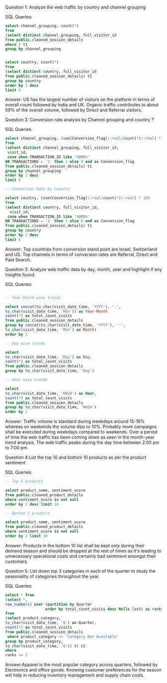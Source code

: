 Question 1: Analyze the web traffic by country and channel grouping

SQL Queries:

```sql
select channel_grouping, count(*)
from
(select distinct channel_grouping, full_visitor_id
from public.cleaned_session_details
where ) t1
group by channel_grouping


select country, count(*)
from
(select distinct country, full_visitor_id
from public.cleaned_session_details) t1
group by country
order by 2 desc
limit 6

```

Answer: 
US has the largest number of visitors on the platform in terms of overall count followed by India and UK. 
Organic traffic contributes to about 59% of the overall volume, followed by Direct and Referral visitors. 

Question 2: Conversion rate analysis by Channel grouping and country ?

SQL Queries:

```sql
select channel_grouping, (sum(Conversion_flag)::real/count(*)::real) * 100
from
(select distinct channel_grouping, full_visitor_id,
 visit_id,
 case when TRANSACTION_ID like '%ORD%'
OR TRANSACTIONS = '1' then 1 else 0 end as Conversion_flag
from public.cleaned_session_details) t1
group by channel_grouping
order by 2 desc
limit 6

-- Conversion Rate by Country

select country, (sum(Conversion_flag)::real/count(*)::real) * 100
from
(select distinct country, full_visitor_id,
  visit_id,
 case when TRANSACTION_ID like '%ORD%'
OR TRANSACTIONS = '1' then 1 else 0 end as Conversion_flag
from public.cleaned_session_details) t1
group by country
order by 2 desc
limit 6

```
Answer:
Top countries from conversion stand point are Israel, Switzerland and US. Top channels in terms of conversion rates are Referral, Direct and Paid Search. 



Question 3: Analyze web traffic data by day, month, year and highlight if any insights found.

SQL Queries:
```sql

-- Year Month wise trends

select concat(to_char(visit_date_time, 'YYYY'), '-',
to_char(visit_date_time, 'Mon')) as Year-Month
count(*) as total_count_visits
from public.cleaned_session_details
group by concat(to_char(visit_date_time, 'YYYY'), '-',
to_char(visit_date_time, 'Mon') as Month)
order by 1

-- Day wise trends

select 
to_char(visit_date_time, 'Day') as Day,
count(*) as total_count_visits
from public.cleaned_session_details
group by to_char(visit_date_time, 'Day')

-- Hour wise trends

select 
to_char(visit_date_time, 'HH24') as Hour,
count(*) as total_count_visits
from public.cleaned_session_details
group by to_char(visit_date_time, 'HH24')
order by 1

```

Answer: Traffic volume is standard during weekdays around 15-16% whereas on weekends the volume dips to 10%. Probably more campaigns shall be executed during weekdays compared to weekends. Over a period of time the web traffic has been coming down as seen in the month-year trend analysis. The web traffic peaks during the day time between 2:00 pm to 7:00 pm. 

Question 4:List the top 10 and bottom 10 products as per the product sentiment

SQL Queries:

```sql
-- Top 5 products

select product_name, sentiment_score
from public.cleaned_product_details 
where sentiment_score is not null
order by 2 desc limit 10

-- Bottom 5 products

select product_name, sentiment_score
from public.cleaned_product_details 
where sentiment_score is not null
order by 2 limit 10


```

Answer: Products in the bottom 10 list shall be kept only during their demand season and should be dropped at the rest of times as it's leading to unnecessary operational costs and certainly bad sentiment amongst their customers. 

Question 5: List down top 3 categories in each of the quarter to study the seasonality of categories throughout the year. 

SQL Queries:

```sql
select * from 
(select *, 
row_number() over (partition by Quarter
				  order by total_count_visits desc Nulls last) as ranks
from 
(select product_category, 
to_char(visit_date_time, 'Q') as Quarter,
count(*) as total_count_visits
from public.cleaned_session_details
 where product_category <> 'Category Not Available'
group by product_category, 
to_char(visit_date_time, 'Q')) t) t2
where 
ranks <= 3

```

Answer:Apparel is the most popular category across quarters, followed by Electronics and office goods. Knowing customer preferences for the season will help in reducing inventory management and supply chain costs. 
